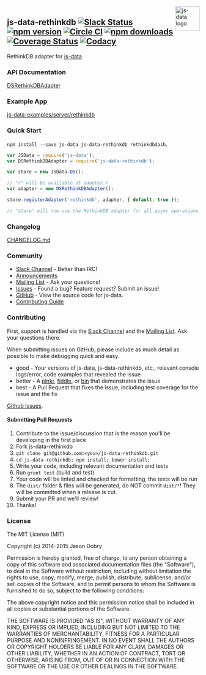 <img src="https://raw.githubusercontent.com/js-data/js-data/master/js-data.png" alt="js-data logo" title="js-data" align="right" width="64" height="64" />

## js-data-rethinkdb [![Slack Status][sl_b]][sl_l] [![npm version][npm_b]][npm_l] [![Circle CI][circle_b]][circle_l] [![npm downloads][dn_b]][dn_l] [![Coverage Status][cov_b]][cov_l] [![Codacy][cod_b]][cod_l]

RethinkDB adapter for [js-data](http://www.js-data.io/).

### API Documentation
[DSRethinkDBAdapter](http://www.js-data.io/docs/dsrethinkdbadapter)

### Example App
[js-data-examples/server/rethinkdb](https://github.com/js-data/js-data-examples/tree/master/server/rethinkdb)

### Quick Start
`npm install --save js-data js-data-rethinkdb rethinkdbdash`.

```js
var JSData = require('js-data');
var DSRethinkDBAdapter = require('js-data-rethinkdb');

var store = new JSData.DS();

// "r" will be available at adapter.r
var adapter = new DSRethinkDBAdapter();

store.registerAdapter('rethinkdb', adapter, { default: true });

// "store" will now use the RethinkDB adapter for all async operations
```

### Changelog
[CHANGELOG.md](https://github.com/js-data/js-data-rethinkdb/blob/master/CHANGELOG.md)

### Community
- [Slack Channel](http://slack.js-data.io/) - Better than IRC!
- [Announcements](http://www.js-data.io/blog)
- [Mailing List](https://groups.io/org/groupsio/jsdata) - Ask your questions!
- [Issues](https://github.com/js-data/js-data-rethinkdb/issues) - Found a bug? Feature request? Submit an issue!
- [GitHub](https://github.com/js-data/js-data-rethinkdb) - View the source code for js-data.
- [Contributing Guide](https://github.com/js-data/js-data-rethinkdb/blob/master/CONTRIBUTING.md)

### Contributing

First, support is handled via the [Slack Channel](http://slack.js-data.io/) and the [Mailing List](https://groups.io/org/groupsio/jsdata). Ask your questions there.

When submitting issues on GitHub, please include as much detail as possible to make debugging quick and easy.

- good - Your versions of js-data, js-data-rethinkdb, etc., relevant console logs/error, code examples that revealed the issue
- better - A [plnkr](http://plnkr.co/), [fiddle](http://jsfiddle.net/), or [bin](http://jsbin.com/?html,output) that demonstrates the issue
- best - A Pull Request that fixes the issue, including test coverage for the issue and the fix

[Github Issues](https://github.com/js-data/js-data-rethinkdb/issues).

#### Submitting Pull Requests

1. Contribute to the issue/discussion that is the reason you'll be developing in the first place
1. Fork js-data-rethinkdb
1. `git clone git@github.com:<you>/js-data-rethinkdb.git`
1. `cd js-data-rethinkdb; npm install; bower install;`
1. Write your code, including relevant documentation and tests
1. Run `grunt test` (build and test)
1. Your code will be linted and checked for formatting, the tests will be run
1. The `dist/` folder & files will be generated, do NOT commit `dist/*`! They will be committed when a release is cut.
1. Submit your PR and we'll review!
1. Thanks!

### License

The MIT License (MIT)

Copyright (c) 2014-2015 Jason Dobry

Permission is hereby granted, free of charge, to any person obtaining a copy
of this software and associated documentation files (the "Software"), to deal
in the Software without restriction, including without limitation the rights
to use, copy, modify, merge, publish, distribute, sublicense, and/or sell
copies of the Software, and to permit persons to whom the Software is
furnished to do so, subject to the following conditions:

The above copyright notice and this permission notice shall be included in all
copies or substantial portions of the Software.

THE SOFTWARE IS PROVIDED "AS IS", WITHOUT WARRANTY OF ANY KIND, EXPRESS OR
IMPLIED, INCLUDING BUT NOT LIMITED TO THE WARRANTIES OF MERCHANTABILITY,
FITNESS FOR A PARTICULAR PURPOSE AND NONINFRINGEMENT. IN NO EVENT SHALL THE
AUTHORS OR COPYRIGHT HOLDERS BE LIABLE FOR ANY CLAIM, DAMAGES OR OTHER
LIABILITY, WHETHER IN AN ACTION OF CONTRACT, TORT OR OTHERWISE, ARISING FROM,
OUT OF OR IN CONNECTION WITH THE SOFTWARE OR THE USE OR OTHER DEALINGS IN THE
SOFTWARE.

[sl_b]: http://slack.js-data.io/badge.svg
[sl_l]: http://slack.js-data.io
[npm_b]: https://img.shields.io/npm/v/js-data-rethinkdb.svg?style=flat
[npm_l]: https://www.npmjs.org/package/js-data-rethinkdb
[circle_b]: https://img.shields.io/circleci/project/js-data/js-data-rethinkdb/master.svg?style=flat
[circle_l]: https://circleci.com/gh/js-data/js-data-rethinkdb/tree/master
[dn_b]: https://img.shields.io/npm/dm/js-data-rethinkdb.svg?style=flat
[dn_l]: https://www.npmjs.org/package/js-data-rethinkdb
[cov_b]: https://img.shields.io/coveralls/js-data/js-data-rethinkdb/master.svg?style=flat
[cov_l]: https://coveralls.io/github/js-data/js-data-rethinkdb?branch=master
[cod_b]: https://img.shields.io/codacy/69206fcb0df6462ca559610af32fd1fb.svg
[cod_l]: https://www.codacy.com/app/jasondobry/js-data-rethinkdb/dashboard
